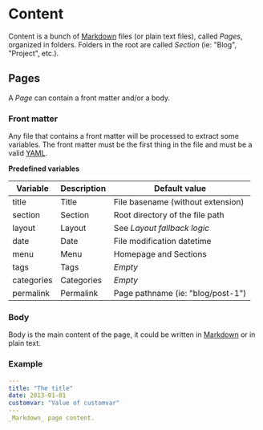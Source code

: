 <!--
layout: documentation.html
-->
# Content

Content is a bunch of [Markdown](http://daringfireball.net/projects/markdown/) files (or plain text files), called _Pages_, organized in folders.
Folders in the root are called _Section_ (ie: "Blog", "Project", etc.).

## Pages

A _Page_ can contain a front matter and/or a body.

### Front matter

Any file that contains a front matter will be processed to extract some variables. The front matter must be the first thing in the file and must be a valid [YAML](http://www.yaml.org/spec/1.2/spec.html#Preview).

**Predefined variables**

| Variable      | Description   | Default value                     |
| ------------- | ------------- | --------------------------------- |
| title         | Title         | File basename (without extension) |
| section       | Section       | Root directory of the file path   |
| layout        | Layout        | See _Layout fallback logic_       |
| date          | Date          | File modification datetime        |
| menu          | Menu          | Homepage and Sections             |
| tags          | Tags          | _Empty_                           |
| categories    | Categories    | _Empty_                           |
| permalink     | Permalink     | Page pathname (ie: "blog/post-1") |

### Body

Body is the main content of the page, it could be written in [Markdown](http://daringfireball.net/projects/markdown/syntax) or in plain text.

### Example

```yml
---
title: "The title"
date: 2013-01-01
customvar: "Value of customvar"
---
_Markdown_ page content.
```
